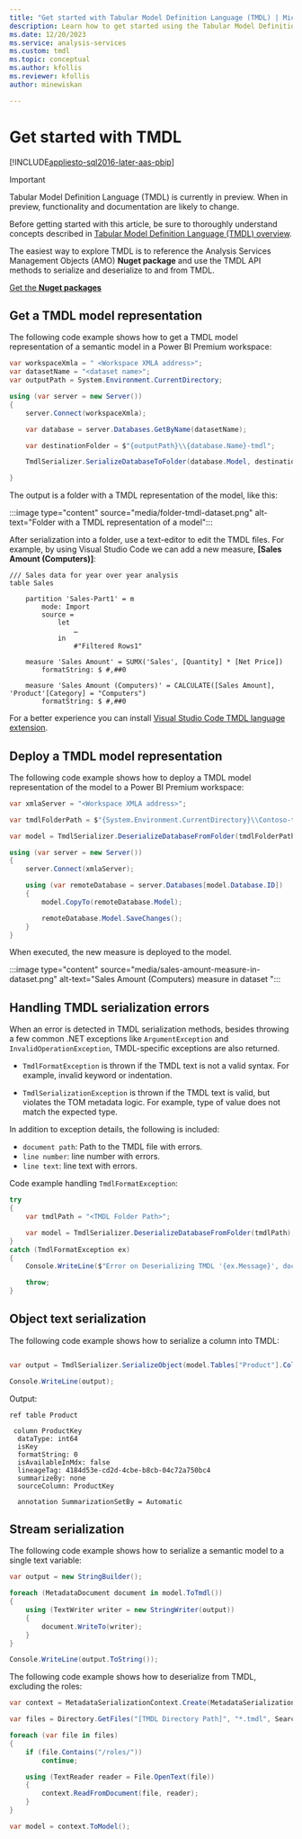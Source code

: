 ```yaml
---
title: "Get started with Tabular Model Definition Language (TMDL) | Microsoft Docs"
description: Learn how to get started using the Tabular Model Definition Language (TMDL)
ms.date: 12/20/2023
ms.service: analysis-services
ms.custom: tmdl
ms.topic: conceptual
ms.author: kfollis
ms.reviewer: kfollis
author: minewiskan

---
```

# Get started with TMDL

[!INCLUDE[appliesto-sql2016-later-aas-pbip](../includes/appliesto-sql2016-later-aas-pbip.md)]

> [!IMPORTANT]
> Tabular Model Definition Language (TMDL) is currently in preview. When in preview, functionality and documentation are likely to change.

Before getting started with this article, be sure to thoroughly understand concepts described in [Tabular Model Definition Language (TMDL) overview](tmdl-overview.md).

The easiest way to explore TMDL is to reference the  Analysis Services Management Objects (AMO) **Nuget package** and use the TMDL API methods to serialize and deserialize to and from TMDL.

[Get the **Nuget packages**](../client-libraries.md#nuget-packages)

## Get a TMDL model representation

The following code example shows how to get a TMDL model representation of a semantic model in a Power BI Premium workspace:

```c#
var workspaceXmla = " <Workspace XMLA address>";
var datasetName = "<dataset name>";
var outputPath = System.Environment.CurrentDirectory;

using (var server = new Server())
{
    server.Connect(workspaceXmla);

    var database = server.Databases.GetByName(datasetName);

    var destinationFolder = $"{outputPath}\\{database.Name}-tmdl";

    TmdlSerializer.SerializeDatabaseToFolder(database.Model, destinationFolder);

}

```

The output is a folder with a TMDL representation of the model, like this:

:::image type="content" source="media/folder-tmdl-dataset.png" alt-text="Folder with a TMDL representation of a model":::

After serialization into a folder, use a text-editor to edit the TMDL files. For example, by using Visual Studio Code we can add a new measure, **[Sales Amount (Computers)]**:

```tmdl
/// Sales data for year over year analysis
table Sales        

    partition 'Sales-Part1' = m
        mode: Import        
        source =
            let
                …
            in
                #"Filtered Rows1"

    measure 'Sales Amount' = SUMX('Sales', [Quantity] * [Net Price])
        formatString: $ #,##0

    measure 'Sales Amount (Computers)' = CALCULATE([Sales Amount], 'Product'[Category] = "Computers")
        formatString: $ #,##0

```

For a better experience you can install [Visual Studio Code TMDL language extension](https://marketplace.visualstudio.com/items?itemName=analysis-services.TMDL).

## Deploy a TMDL model representation

The following code example shows how to deploy a TMDL model representation of the model to a Power BI Premium workspace:

```c#
var xmlaServer = "<Workspace XMLA address>";

var tmdlFolderPath = $"{System.Environment.CurrentDirectory}\\Contoso-tmdl";

var model = TmdlSerializer.DeserializeDatabaseFromFolder(tmdlFolderPath);            

using (var server = new Server())
{
    server.Connect(xmlaServer);

    using (var remoteDatabase = server.Databases[model.Database.ID])
    {
        model.CopyTo(remoteDatabase.Model);

        remoteDatabase.Model.SaveChanges();
    }               
}

```

When executed, the new measure is deployed to the model.

:::image type="content" source="media/sales-amount-measure-in-dataset.png" alt-text="Sales Amount (Computers) measure in dataset ":::

## Handling TMDL serialization errors

When an error is detected in TMDL serialization methods, besides throwing a few common .NET exceptions like `ArgumentException` and `InvalidOperationException`, TMDL-specific exceptions are also returned.

- `TmdlFormatException` is thrown if the TMDL text is not a valid syntax. For example, invalid keyword or indentation.

- `TmdlSerializationException` is thrown if the TMDL text is valid, but violates the TOM metadata logic. For example, type of value does not match the expected type.

In addition to exception details, the following is included:

- `document path`: Path to the TMDL file with errors.
- `line number`: line number with errors.
- `line text`: line text with errors.

Code example handling `TmdlFormatException`:

```csharp
try
{
    var tmdlPath = "<TMDL Folder Path>";

    var model = TmdlSerializer.DeserializeDatabaseFromFolder(tmdlPath);
}
catch (TmdlFormatException ex)
{
    Console.WriteLine($"Error on Deserializing TMDL '{ex.Message}', document path: '{ex.Document}'  line number: '{ex.Line}', line text: '{ex.LineText}'");

    throw;
}    

```

## Object text serialization

The following code example shows how to serialize a column into TMDL:

```csharp

var output = TmdlSerializer.SerializeObject(model.Tables["Product"].Columns["ProductKey"], qualifyObject: true);

Console.WriteLine(output);

```

Output:

```tmdl
ref table Product

 column ProductKey
  dataType: int64
  isKey
  formatString: 0
  isAvailableInMdx: false
  lineageTag: 4184d53e-cd2d-4cbe-b8cb-04c72a750bc4
  summarizeBy: none
  sourceColumn: ProductKey

  annotation SummarizationSetBy = Automatic
```

## Stream serialization

The following code example shows how to serialize a semantic model to a single text variable:

```csharp
var output = new StringBuilder();

foreach (MetadataDocument document in model.ToTmdl())
{
    using (TextWriter writer = new StringWriter(output))
    {
        document.WriteTo(writer);
    }
}

Console.WriteLine(output.ToString());

```

The following code example shows how to deserialize from TMDL, excluding the roles:

```csharp
var context = MetadataSerializationContext.Create(MetadataSerializationStyle.Tmdl);

var files = Directory.GetFiles("[TMDL Directory Path]", "*.tmdl", SearchOption.AllDirectories);

foreach (var file in files)
{
    if (file.Contains("/roles/"))
        continue;

    using (TextReader reader = File.OpenText(file))
    {                    
        context.ReadFromDocument(file, reader);
    }
}

var model = context.ToModel();

```
